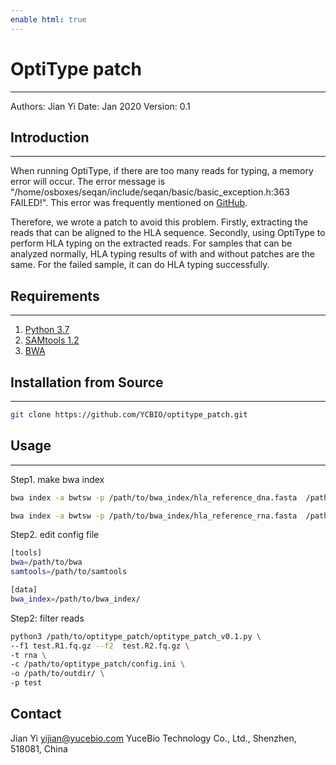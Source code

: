 ```yaml
---
enable html: true
---
```

# OptiType patch
* * *
Authors: Jian Yi
Date: Jan 2020
Version: 0.1

## Introduction
* * *
When running OptiType, if there are too many reads for typing, a memory error will occur. The error message is "/home/osboxes/seqan/include/seqan/basic/basic_exception.h:363 FAILED!". This error was frequently mentioned on [GitHub](https://github.com/FRED-2/OptiType/issues/71).

Therefore, we wrote a patch to avoid this problem. Firstly, extracting the reads that can be aligned to the HLA sequence. Secondly, using OptiType to perform HLA typing on the extracted reads. For samples that can be analyzed normally, HLA typing results of with and without patches are the same. For the failed sample, it can do HLA typing successfully.

## Requirements
* * *

1.  [Python 3.7](https://www.python.org/)
2.  [SAMtools 1.2](http://www.htslib.org/)
3.  [BWA](https://github.com/lh3/bwa)


## Installation from Source
* * *

```bash
git clone https://github.com/YCBIO/optitype_patch.git
```


## Usage
* * *
Step1. make bwa index
```bash
bwa index -a bwtsw -p /path/to/bwa_index/hla_reference_dna.fasta  /path/to/optitype/data/hla_reference_dna.fasta

bwa index -a bwtsw -p /path/to/bwa_index/hla_reference_rna.fasta  /path/to/optitype/data/hla_reference_rna.fasta
```

Step2. edit config file
```bash
[tools]
bwa=/path/to/bwa
samtools=/path/to/samtools

[data]
bwa_index=/path/to/bwa_index/
```

Step2: filter reads
```bash
python3 /path/to/optitype_patch/optitype_patch_v0.1.py \
--f1 test.R1.fq.gz --f2  test.R2.fq.gz \
-t rna \
-c /path/to/optitype_patch/config.ini \
-o /path/to/outdir/ \
-p test
```


## Contact
Jian Yi
yijian@yucebio.com
YuceBio Technology Co., Ltd., Shenzhen, 518081, China


